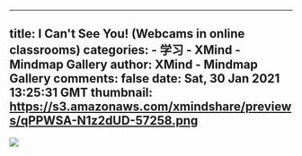 
---
title: I Can't See You! (Webcams in online classrooms)
categories: 
    - 学习
    - XMind - Mindmap Gallery
author: XMind - Mindmap Gallery
comments: false
date: Sat, 30 Jan 2021 13:25:31 GMT
thumbnail: https://s3.amazonaws.com/xmindshare/previews/qPPWSA-N1z2dUD-57258.png
---

<div>   
<img src="https://s3.amazonaws.com/xmindshare/previews/qPPWSA-N1z2dUD-57258.png" referrerpolicy="no-referrer">  
</div>
            